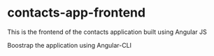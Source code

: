 # contacts-app-frontend
This is the frontend of the contacts application built using Angular JS

Boostrap the application using Angular-CLI
